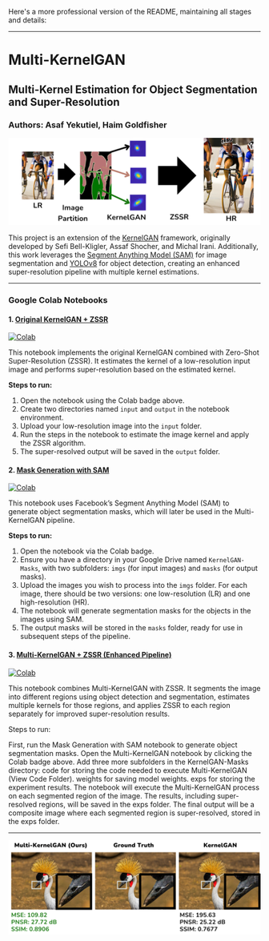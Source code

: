 Here's a more professional version of the README, maintaining all stages and details:

---

# **Multi-KernelGAN**
## Multi-Kernel Estimation for Object Segmentation and Super-Resolution

### Authors: Asaf Yekutiel, Haim Goldfisher

<img src="Images/template.png" alt="Multi-KernelGAN Model Pipeline">

This project is an extension of the [KernelGAN](https://github.com/sefibk/KernelGAN) framework, originally developed by Sefi Bell-Kligler, Assaf Shocher, and Michal Irani. Additionally, this work leverages the [Segment Anything Model (SAM)](https://github.com/facebookresearch/segment-anything) for image segmentation and [YOLOv8](https://github.com/ultralytics/ultralytics) for object detection, creating an enhanced super-resolution pipeline with multiple kernel estimations.

---

### Google Colab Notebooks

#### 1. **[Original KernelGAN + ZSSR](https://colab.research.google.com/github/kuty007/Multi-Kernel-GAN/blob/main/Colab%20Notebooks/KernelGAN.ipynb)**  
[![Colab](https://colab.research.google.com/assets/colab-badge.svg)](https://colab.research.google.com/github/kuty007/Multi-Kernel-GAN/blob/main/Colab%20Notebooks/KernelGAN.ipynb)

This notebook implements the original KernelGAN combined with Zero-Shot Super-Resolution (ZSSR). It estimates the kernel of a low-resolution input image and performs super-resolution based on the estimated kernel.

**Steps to run:**
1. Open the notebook using the Colab badge above.
2. Create two directories named `input` and `output` in the notebook environment.
3. Upload your low-resolution image into the `input` folder.
4. Run the steps in the notebook to estimate the image kernel and apply the ZSSR algorithm.
5. The super-resolved output will be saved in the `output` folder.

#### 2. **[Mask Generation with SAM](https://colab.research.google.com/github/kuty007/Multi-Kernel-GAN/blob/main/Colab%20Notebooks/Mask_Generator.ipynb)**  
[![Colab](https://colab.research.google.com/assets/colab-badge.svg)](https://colab.research.google.com/github/kuty007/Multi-Kernel-GAN/blob/main/Colab%20Notebooks/Mask_Generator.ipynb)

This notebook uses Facebook’s Segment Anything Model (SAM) to generate object segmentation masks, which will later be used in the Multi-KernelGAN pipeline.

**Steps to run:**
1. Open the notebook via the Colab badge.
2. Ensure you have a directory in your Google Drive named `KernelGAN-Masks`, with two subfolders: `imgs` (for input images) and `masks` (for output masks).
3. Upload the images you wish to process into the `imgs` folder. For each image, there should be two versions: one low-resolution (LR) and one high-resolution (HR).
4. The notebook will generate segmentation masks for the objects in the images using SAM.
5. The output masks will be stored in the `masks` folder, ready for use in subsequent steps of the pipeline.

#### 3. **[Multi-KernelGAN + ZSSR (Enhanced Pipeline)](https://colab.research.google.com/github/kuty007/Multi-Kernel-GAN/blob/main/Colab%20Notebooks/Run_MultiKernelGAN%2BZSSR.ipynb)**  
[![Colab](https://colab.research.google.com/assets/colab-badge.svg)](https://colab.research.google.com/github/kuty007/Multi-Kernel-GAN/blob/main/Colab%20Notebooks/Run_MultiKernelGAN%2BZSSR.ipynb)

This notebook combines Multi-KernelGAN with ZSSR. It segments the image into different regions using object detection and segmentation, estimates multiple kernels for those regions, and applies ZSSR to each region separately for improved super-resolution results.

Steps to run:

First, run the Mask Generation with SAM notebook to generate object segmentation masks.
Open the Multi-KernelGAN notebook by clicking the Colab badge above.
Add three more subfolders in the KernelGAN-Masks directory:
code for storing the code needed to execute Multi-KernelGAN (View Code Folder).
weights for saving model weights.
exps for storing the experiment results.
The notebook will execute the Multi-KernelGAN process on each segmented region of the image. The results, including super-resolved regions, will be saved in the exps folder.
The final output will be a composite image where each segmented region is super-resolved, stored in the exps folder.

---

<img src="Images/good_example.png" alt="Multi-KernelGAN Model Performance">

